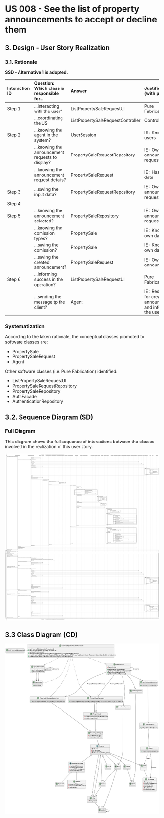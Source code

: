 # US 008 - See the list of property announcements to accept or decline them

## 3. Design - User Story Realization 

### 3.1. Rationale

**SSD - Alternative 1 is adopted.**

| Interaction ID | Question: Which class is responsible for...      | Answer                            | Justification (with patterns)                                         |
|:---------------|:-------------------------------------------------|:----------------------------------|:----------------------------------------------------------------------|
| Step 1         | ...interacting with the user?                    | ListPropertySaleRequestUI         | Pure Fabrication                                                      |
|                | ...coordinating the US                           | ListPropertySaleRequestController | Controller                                                            |
| Step 2         | ...knowing the agent in the system?              | UserSession                       | IE : Knows all users                                                  |
|                | ...knowing the announcement requests to display? | PropertySaleRequestRepository     | IE : Owns all announcement requests                                   |
|                | ...knowing the announcement request details?     | PropertySaleRequest               | IE : Has its own data                                                 |
| Step 3         | ...saving the input data?                        | PropertySaleRequestRepository     | IE : Owns all announcement requests                                   |
| Step 4         |                                                  |                                   |                                                                       |
| Step 5         | ...knowing the announcement selected?            | PropertySaleRepository            | IE : Owns all announcement requests                                   |
|                | ...knowing the comission types?                  | PropertySale                      | IE : Knows its own data                                               |
|                | ...saving the comission?                         | PropertySale                      | IE : Knows its own data                                               |
|                | ...saving the created announcement?              | PropertySaleRequest               | IE : Owns all announcements                                           |
| Step 6         | ...informing success in the operation?           | ListPropertySaleRequestUI         | Pure Fabrication                                                      |
|                | ...sending the message tp the client?            | Agent                             | IE : Responsible for creating the announcement and informing the user |


### Systematization ##

According to the taken rationale, the conceptual classes promoted to software classes are: 

 * PropertySale
 * PropertySaleRequest
 * Agent


Other software classes (i.e. Pure Fabrication) identified: 

 * ListPropertySaleRequestUI  
 * PropertySaleRequestRepository
 * PropertySaleRepository
 * AuthFacade
 * AuthenticationRepository


## 3.2. Sequence Diagram (SD)

###  Full Diagram

This diagram shows the full sequence of interactions between the classes involved in the realization of this user story.

![Sequence Diagram - Full](svg/us008-sequence-diagram-full.svg)

## 3.3 Class Diagram (CD)

![Class Diagram](svg/us008-class-diagram.svg)